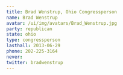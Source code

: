 ```yaml
---
title: Brad Wenstrup, Ohio Congressperson
name: Brad Wenstrup
avatar: /ui/img/avatars/Brad_Wenstrup.jpg
party: republican
state: ohio
type: congressperson
lasthall: 2013-06-29
phone: 202-225-3164
never:
twitter: bradwenstrup
---
```

